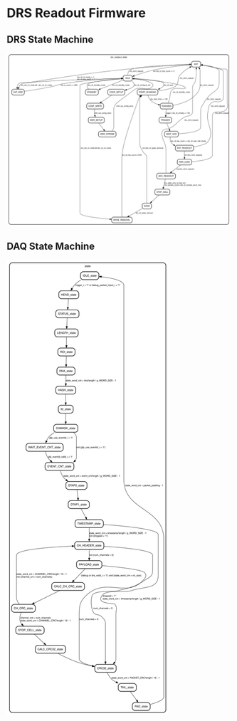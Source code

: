 # DRS Readout Firmware

## DRS State Machine
![drs state machine](./drs_sm.svg)

## DAQ State Machine
![daq state machine](./daq_sm.svg)
